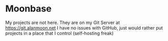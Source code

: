 # Moonbase
My projects are not here. They are on my Git Server at https://git.alanmoon.net
I have no issues with GitHub, just would rather put projects in a place that I control (self-hosting freak)
